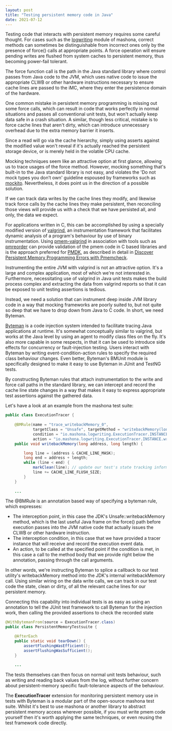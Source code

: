 ```yaml
---
layout: post
title: "Testing persistent memory code in Java"
date: 2021-07-12
---
```


Testing code that interacts with persistent memory requires some careful thought.
For cases such as the [logwriting](https://github.com/jhalliday/mashona/tree/main/logwriting) module of mashona, correct methods can sometimes be distinguishable from incorrect ones only by the presence of force() calls at appropriate points.
A force operation will ensure pending writes are flushed from system caches to persistent memory, thus becoming power-fail tolerant.

The force function call is the path in the Java standard library where control passes from Java code to the JVM,
which uses native code to issue the appropriate CLWB or other hardware instructions necessary to ensure cache lines are passed to the iMC, where they enter the persistence domain of the hardware.

One common mistake in persistent memory programming is missing out some force calls, which can result in code that works perfectly in normal situations and passes all conventional unit tests, but won't actually keep data safe in a crash situation.
A similar, though less critical, mistake is to force cache lines that aren't dirty, which can introduce unnecessary overhead due to the extra memory barrier it inserts.

Since a read will go via the cache hierarchy, simply using asserts against the modified value won't reveal if it's actually reached the persistent storage device, or is merely held in the volatile CPU cache.

Mocking techniques seem like an attractive option at first glance, allowing us to trace usages of the force method.
However, mocking something that's built-in to the Java standard library is not easy, and violates the 'Do not mock types you don’t own' guideline espoused
by frameworks such as [mockito](https://site.mockito.org/).  Nevertheless, it does point us in the direction of a possible solution.

If we can track data writes by the cache lines they modify, and likewise track force calls by the cache lines they make persistent,
then reconciling those views will provide us with a check that we have persisted all, and only, the data we expect.

For applications written in C, this can be accomplished by using a specially modified version of [valgrind](https://www.valgrind.org/),
an instrumentation framework that facilitates dynamic analysis of a program's behaviour by use of binary instrumentation.
Using [pmem-valgrind](https://github.com/pmem/valgrind) in association with tools such as
[pmreorder](https://pmem.io/pmdk/manpages/linux/master/pmreorder/pmreorder.1.html)
can provide validation of the pmem code in C based libraries and is the approach preferred for [PMDK](https://pmem.io/pmdk/),
as described in detail in [Discover Persistent Memory Programming Errors with Pmemcheck](https://software.intel.com/content/www/us/en/develop/articles/discover-persistent-memory-programming-errors-with-pmemcheck.html).

Instrumenting the entire JVM with valgrind is not an attractive option.
It's a large and complex application, most of which we're not interested in.
Furthermore, necessitating use of valgrind in Java unit tests makes the build process complex and extracting the data from valgrind reports so that it can be exposed to unit testing assertions is tedious.

Instead, we need a solution that can instrument deep inside JVM library code in a way that mocking frameworks are poorly suited to,
but not quite so deep that we have to drop down from Java to C code. In short, we need Byteman.

[Byteman](https://byteman.jboss.org/) is a code injection system intended to facilitate tracing Java applications at runtime.
It's somewhat conceptually similar to valgrind, but works at the Java level by using an agent to modify class files on the fly.
It's also more capable in some respects, in that it can be used to introduce side effects for concurrency or fault-injection testing.
Users interact with Byteman by writing event-condition-action rules to specify the required class behaviour changes.
Even better, Byteman's BMUnit module is specifically designed to make it easy to use Byteman in JUnit and TestNG tests.

By constructing Byteman rules that attach instrumentation to the write and force call paths in the standard library,
we can intercept and record the cache line state changes in a way that makes it easy to express appropriate test assertions against the gathered data.

Let's have a look at an example from the mashona test suite:

```java
public class ExecutionTracer {
    
    @BMRule(name = "trace_writebackMemory_0",
            targetClass = "Unsafe", targetMethod = "writebackMemory(long,long)", targetLocation = "ENTRY",
            condition = "io.mashona.logwriting.ExecutionTracer.INSTANCE != null",
            action = "io.mashona.logwriting.ExecutionTracer.INSTANCE.writebackMemory($1,$2);")
    public void writebackMemory(long address, long length) {

        long line = (address & CACHE_LINE_MASK);
        long end = address + length;
        while (line < end) {
            markClean(line); // update our test's state tracking information
            line += CACHE_LINE_FLUSH_SIZE;
        }
    }
    
    ...
```

The @BMRule is an annotation based way of specifying a byteman rule,
which expresses:
- The interception point, in this case the JDK's Unsafe::writebackMemory method, which is the last useful Java frame on the force() path before execution passes into the JVM native code that actually issues the CLWB or other hardware instruction.
- The interception condition, in this case that we have provided a tracer instance that will receive and record the execution event data.
- An action, to be called at the specified point if the condition is met, in this case a call to the method body that we provide right below the annotation, passing through the call arguments.

In other words, we're instructing Byteman to splice a callback to our test utility's writebackMemory method into the JDK's internal writebackMemory call.
Using similar wiring on the data write calls, we can track in our test code the state, clean or dirty, of all the relevant cache lines for our persistent memory.

Connecting this capability into individual tests is as easy as using an annotation to tell the JUnit test framework to call Byteman for the injection work,
then calling the provided assertions to check the recorded state

```java
@WithBytemanFrom(source = ExecutionTracer.class)
public class PersistentMemoryTestsuite {

    @AfterEach
    public static void tearDown() {
        assertFlushingWasEfficient();
        assertFlushingWasSufficient();
    }
    
    ...
```

The tests themselves can then focus on normal unit tests behaviour,
such as writing and reading back values from the log, without further concern about
persistent-memory specific fault-tolerance aspects of the behaviour.

The **ExecutionTracer** extension for monitoring persistent memory use in tests with Byteman
is a modular part of the open-source mashona test suite.
Whilst it's best to use mashona or another library to abstract persistent memory access wherever possible,
if you must write pmem code yourself then it's worth applying the same techniques,
or even reusing the test framework code directly.
